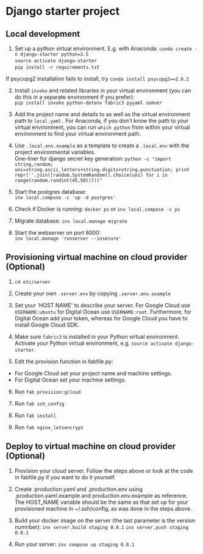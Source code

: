 Django starter project
======================
Local development
-----------------
1. Set up a python virtual environment. E.g. with Anaconda:
`conda create -n django-starter python=3.5`  
`source activate django-starter`  
`pip install -r requirements.txt`

If psycopg2 installation fails to install, try `conda install psycopg2==2.6.2`

2. Install `invoke` and related libraries in your virtual environment (you can do this in a separate environment if you prefer):  
`pip install invoke python-dotenv fabric3 pyyaml semver`  

3. Add the project name and details to as well as the virtual environment path to `local.yaml.` For Anaconda, if you don't know the path to your virtual environment, you can run `which python` from within your virtual environment to find your virtual environment path.

4. Use `.local.env.example` as a template to create a `.local.env` with the project environmental variables.  
 One-liner for django secret key generation:
 `python -c "import string,random; uni=string.ascii_letters+string.digits+string.punctuation; print repr(''.join([random.SystemRandom().choice(uni) for i in range(random.randint(45,50))]))"`

6. Start the postgres database:  
`inv local.compose -c 'up -d postgres'`

7. Check if Docker is running:
`docker ps` or `inv local.compose -c ps`

8. Migrate database:
`inv local.manage migrate`

9. Start the webserver on port 8000:  
`inv local.manage 'runserver --insecure'`

Provisioning virtual machine on cloud provider (Optional)
---------------------------------------------------------

1. `cd etc/server`

2. Create your own `.server.env` by copying `.server.env.example`

3. Set your 'HOST NAME' to describe your server. For Google Cloud use `USERNAME:ubuntu`  for Digital Ocean use `USERNAME:root`. Furthermore, for Digital Ocean add your token, whereas for Google Cloud you have to install Google Cloud SDK.

4. Make sure `fabric3` is installed in your Python virtual environment. Activate your Python virtual environment, e.g. `source activate django-starter`.

5. Edit the provision function in fabfile.py:
- For Google Cloud set your project name and machine settings. 
- For Digital Ocean set your machine settings.

6. Run `fab provision:gcloud`

7. Run `fab ssh_config`

8. Run `fab install`

9. Run `fab nginx_letsencrypt`


Deploy to virtual machine on cloud provider (Optional)
------------------------------------------------------

1. Provision your cloud server. Follow the steps above or look at the code in fabfile.py if you want to do it yourself.

2. Create .production.yaml and .production.env using .production.yaml.example and production.env.example as reference. The HOST_NAME variable should be the same as that set up for your provisioned machine in ~/.ssh/config, as was done in the steps above.

3. Build your docker image on the server (the last parameter is the version numnber):
   `inv server.build staging 0.0.1`
   `inv server.push staging 0.0.1`
   
4. Run your server:
    `inv compose up staging 0.0.1`

